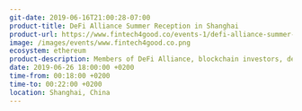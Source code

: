```yaml
---
git-date: 2019-06-16T21:00:28-07:00
product-title: DeFi Alliance Summer Reception in Shanghai
product-url: https://www.fintech4good.co/events-1/defi-alliance-summer-reception-in-shanghai
image: /images/events/www.fintech4good.co.png
ecosystem: ethereum
product-description: Members of DeFi Alliance, blockchain investors, decentralized finance startups, and multinational financial institutions will join this premier event to connect, learn and build powerful collaborative initiatives.
date: 2019-06-26 18:00:00 +0200
time-from: 00:18:00 +0200
time-to: 00:22:00 +0200
location: Shanghai, China
---
```

